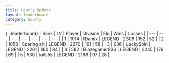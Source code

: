 ```yaml
---
title: Hourly Update
layout: leaderboard
category: hourly
---
```


{: .leaderboard}
| Rank | LV | Player | Division | Elo | Wins | Losses |
| --- | --- | --- | --- | --- | --- | --- |
| <span data-change="0">1</span> | 1014 | <span title="ID: 357425">IDamix</span> | LEGEND | <span data-change="0">2306</span> | <span data-change="0">152</span> | <span data-change="0">52</span> |
| <span data-change="0">2</span> | 1058 | <span title="ID: 203132">Sparing alt</span> | LEGEND | <span data-change="0">2270</span> | <span data-change="0">161</span> | <span data-change="0">58</span> |
| <span data-change="0">3</span> | 636 | <span title="ID: 498412">LuckySpin</span> | LEGEND | <span data-change="0">2261</span> | <span data-change="0">180</span> | <span data-change="0">84</span> |
| <span data-change="0">4</span> | 582 | <span title="ID: 454722">Blazegamer836</span> | LEGEND | <span data-change="0">2245</span> | <span data-change="0">176</span> | <span data-change="0">69</span> |
| <span data-change="0">5</span> | 530 | <span title="ID: 170123">tails55</span> | LEGEND | <span data-change="0">2189</span> | <span data-change="0">97</span> | <span data-change="0">28</span> |